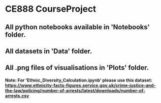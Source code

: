 # CE888 CourseProject

## All python notebooks available in 'Notebooks' folder.
## All datasets in 'Data' folder.
## All .png files of visualisations in 'Plots' folder.

#### Note: For 'Ethnic_Diversity_Calculation.ipynb' please use this dataset: https://www.ethnicity-facts-figures.service.gov.uk/crime-justice-and-the-law/policing/number-of-arrests/latest/downloads/number-of-arrests.csv
